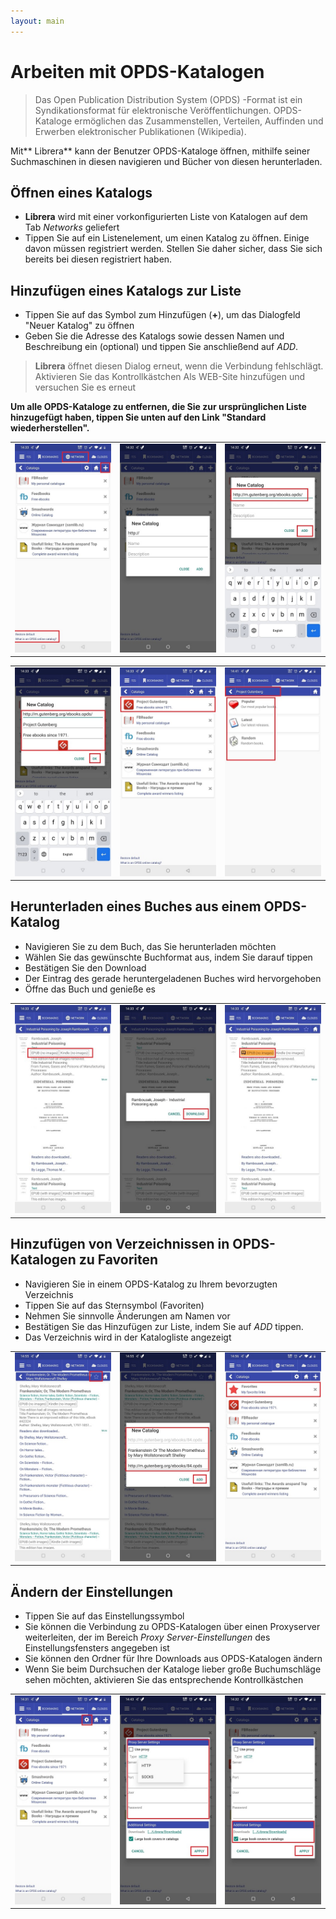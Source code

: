 ```yaml
---
layout: main
---
```


# Arbeiten mit OPDS-Katalogen

> Das Open Publication Distribution System (OPDS) -Format ist ein Syndikationsformat für elektronische Veröffentlichungen. OPDS-Kataloge ermöglichen das Zusammenstellen, Verteilen, Auffinden und Erwerben elektronischer Publikationen (Wikipedia).

Mit** Librera** kann der Benutzer OPDS-Kataloge öffnen, mithilfe seiner Suchmaschinen in diesen navigieren und Bücher von diesen herunterladen.

## Öffnen eines Katalogs
* **Librera** wird mit einer vorkonfigurierten Liste von Katalogen auf dem Tab _Networks_ geliefert
* Tippen Sie auf ein Listenelement, um einen Katalog zu öffnen. Einige davon müssen registriert werden. Stellen Sie daher sicher, dass Sie sich bereits bei diesen registriert haben.

## Hinzufügen eines Katalogs zur Liste
* Tippen Sie auf das Symbol zum Hinzufügen (**+**), um das Dialogfeld &quot;Neuer Katalog&quot; zu öffnen
* Geben Sie die Adresse des Katalogs sowie dessen Namen und Beschreibung ein (optional) und tippen Sie anschließend auf _ADD_.
> **Librera** öffnet diesen Dialog erneut, wenn die Verbindung fehlschlägt. Aktivieren Sie das Kontrollkästchen Als WEB-Site hinzufügen und versuchen Sie es erneut

**Um alle OPDS-Kataloge zu entfernen, die Sie zur ursprünglichen Liste hinzugefügt haben, tippen Sie unten auf den Link &quot;Standard wiederherstellen&quot;.**

||||
|-|-|-|
|![](1.jpg)|![](2.jpg)|![](3.jpg)|

||||
|-|-|-|
|![](4.jpg)|![](5.jpg)|![](6.jpg)|

## Herunterladen eines Buches aus einem OPDS-Katalog
* Navigieren Sie zu dem Buch, das Sie herunterladen möchten
* Wählen Sie das gewünschte Buchformat aus, indem Sie darauf tippen
* Bestätigen Sie den Download
* Der Eintrag des gerade heruntergeladenen Buches wird hervorgehoben
* Öffne das Buch und genieße es

||||
|-|-|-|
|![](7.jpg)|![](8.jpg)|![](9.jpg)|

## Hinzufügen von Verzeichnissen in OPDS-Katalogen zu Favoriten
* Navigieren Sie in einem OPDS-Katalog zu Ihrem bevorzugten Verzeichnis
* Tippen Sie auf das Sternsymbol (Favoriten)
* Nehmen Sie sinnvolle Änderungen am Namen vor
* Bestätigen Sie das Hinzufügen zur Liste, indem Sie auf _ADD_ tippen.
* Das Verzeichnis wird in der Katalogliste angezeigt

||||
|-|-|-|
|![](10.jpg)|![](11.jpg)|![](12.jpg)|

## Ändern der Einstellungen
* Tippen Sie auf das Einstellungssymbol
* Sie können die Verbindung zu OPDS-Katalogen über einen Proxyserver weiterleiten, der im Bereich _Proxy Server-Einstellungen_ des Einstellungsfensters angegeben ist
* Sie können den Ordner für Ihre Downloads aus OPDS-Katalogen ändern
* Wenn Sie beim Durchsuchen der Kataloge lieber große Buchumschläge sehen möchten, aktivieren Sie das entsprechende Kontrollkästchen

||||
|-|-|-|
|![](17.jpg)|![](18.jpg)|![](19.jpg)|
